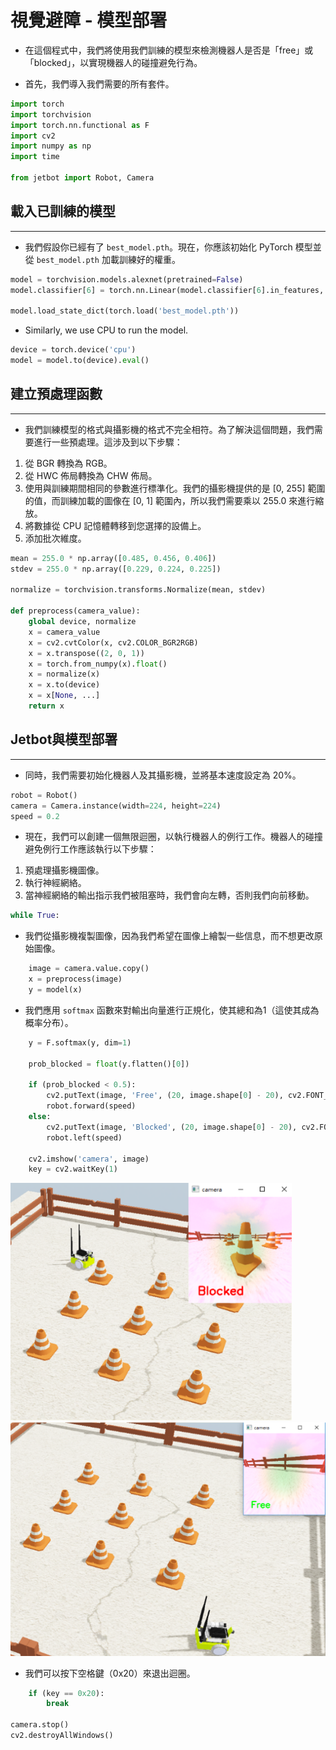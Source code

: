 # **視覺避障 - 模型部署**

* 在這個程式中，我們將使用我們訓練的模型來檢測機器人是否是「free」或「blocked」，以實現機器人的碰撞避免行為。

* 首先，我們導入我們需要的所有套件。
                                    
```python
import torch
import torchvision
import torch.nn.functional as F
import cv2
import numpy as np
import time

from jetbot import Robot, Camera

```

## 載入已訓練的模型
*** 

* 我們假設你已經有了 `best_model.pth`。現在，你應該初始化 PyTorch 模型並從 `best_model.pth` 加載訓練好的權重。

                                    
```python
model = torchvision.models.alexnet(pretrained=False)
model.classifier[6] = torch.nn.Linear(model.classifier[6].in_features, 2)

model.load_state_dict(torch.load('best_model.pth'))

```
                       
* Similarly, we use CPU to run the model.
                                    
```python
device = torch.device('cpu')
model = model.to(device).eval()

```

## 建立預處理函數
***	

* 我們訓練模型的格式與攝影機的格式不完全相符。為了解決這個問題，我們需要進行一些預處理。這涉及到以下步驟：

1. 從 BGR 轉換為 RGB。
2. 從 HWC 佈局轉換為 CHW 佈局。
3. 使用與訓練期間相同的參數進行標準化。我們的攝影機提供的是 [0, 255] 範圍的值，而訓練加載的圖像在 [0, 1] 範圍內，所以我們需要乘以 255.0 來進行縮放。
4. 將數據從 CPU 記憶體轉移到您選擇的設備上。
5. 添加批次維度。
                                    
                                    
```python
mean = 255.0 * np.array([0.485, 0.456, 0.406])
stdev = 255.0 * np.array([0.229, 0.224, 0.225])

normalize = torchvision.transforms.Normalize(mean, stdev)

def preprocess(camera_value):
    global device, normalize
    x = camera_value
    x = cv2.cvtColor(x, cv2.COLOR_BGR2RGB)
    x = x.transpose((2, 0, 1))
    x = torch.from_numpy(x).float()
    x = normalize(x)
    x = x.to(device)
    x = x[None, ...]
    return x

```

## Jetbot與模型部署
***

* 同時，我們需要初始化機器人及其攝影機，並將基本速度設定為 20%。
                                    
```python
robot = Robot()
camera = Camera.instance(width=224, height=224)
speed = 0.2
```

* 現在，我們可以創建一個無限迴圈，以執行機器人的例行工作。機器人的碰撞避免例行工作應該執行以下步驟：
  
1. 預處理攝影機圖像。
2. 執行神經網絡。
3. 當神經網絡的輸出指示我們被阻塞時，我們會向左轉，否則我們向前移動。

                                    
```python
while True:
```

* 我們從攝影機複製圖像，因為我們希望在圖像上繪製一些信息，而不想更改原始圖像。
                
```python
    image = camera.value.copy()
    x = preprocess(image)
    y = model(x)

```


* 我們應用 `softmax` 函數來對輸出向量進行正規化，使其總和為1（這使其成為概率分布）。
    
                                    
```python
    y = F.softmax(y, dim=1)

    prob_blocked = float(y.flatten()[0])

    if (prob_blocked < 0.5):
        cv2.putText(image, 'Free', (20, image.shape[0] - 20), cv2.FONT_HERSHEY_SIMPLEX, 0.8, (0, 255, 0), 2)
        robot.forward(speed)
    else:
        cv2.putText(image, 'Blocked', (20, image.shape[0] - 20), cv2.FONT_HERSHEY_SIMPLEX, 0.8, (0, 0, 255), 2)
        robot.left(speed)

    cv2.imshow('camera', image)
    key = cv2.waitKey(1)


```

<p float="left">
<img src="https://github.com/clifflin-isaacspace/Guideline/blob/main/Lesson/03.bmp" width="450" title="Feature_map" />
<img src="https://github.com/clifflin-isaacspace/Guideline/blob/main/Lesson/04.bmp" width="520" title="Feature_map" />
</p>

* 我們可以按下空格鍵（0x20）來退出迴圈。
                                    
```python
    if (key == 0x20):
        break

camera.stop()
cv2.destroyAllWindows()

```

